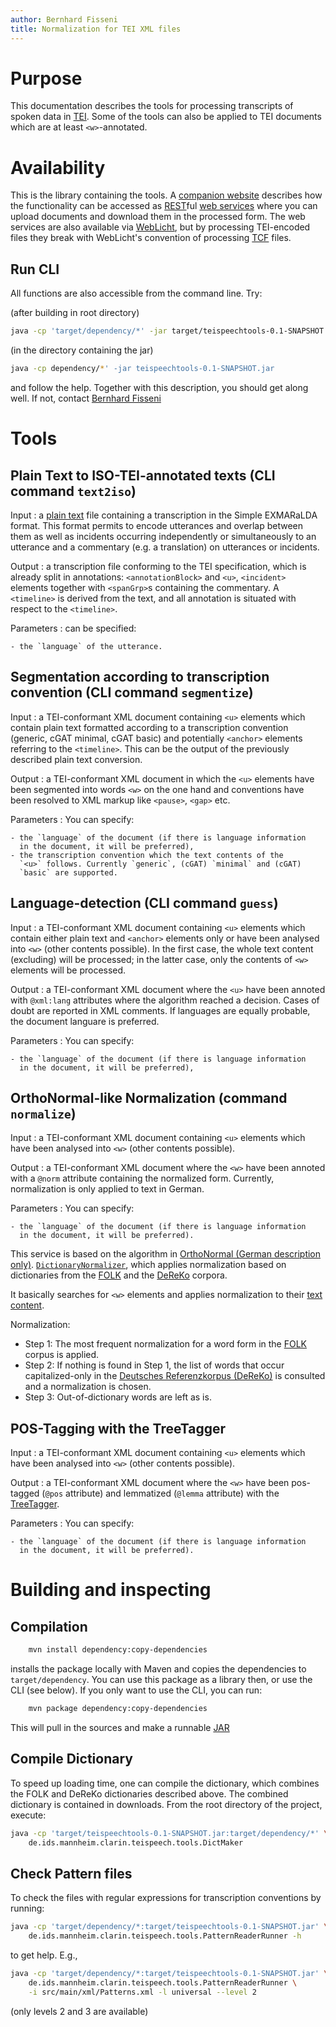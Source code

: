 ```yaml
---
author: Bernhard Fisseni
title: Normalization for TEI XML files
---
```


# Purpose

This documentation describes the tools for processing transcripts of
spoken data in
[TEI](http://www.tei-c.org/release/doc/tei-p5-doc/en/html/TS.html).
Some of the tools can also be applied to TEI documents which are at
least `<w>`-annotated.


# Availability

This is the library containing the tools. A [companion
website](https://clarin.ids-mannheim.de/webstuhl) describes how the
functionality can be accessed as
[REST](https://en.wikipedia.org/wiki/Representational_state_transfer)ful
[web services](https://en.wikipedia.org/wiki/Web_service) where you
can upload documents and download them in the processed form.  The web
services are also available via
[WebLicht](https://weblicht.sfs.uni-tuebingen.de/), but by processing
TEI-encoded files they break with WebLicht's convention of processing
[TCF](https://weblicht.sfs.uni-tuebingen.de/weblichtwiki/index.php/The_TCF_Format)
files.


## Run CLI

All functions are also accessible from the command line.  Try:

(after building in root directory)
```sh
java -cp 'target/dependency/*' -jar target/teispeechtools-0.1-SNAPSHOT.jar
```

(in the directory containing the jar)

```sh
java -cp dependency/*' -jar teispeechtools-0.1-SNAPSHOT.jar
```

and follow the help. Together with this description, you should get
along well.  If not, contact [Bernhard
Fisseni](mailto:fisseni@ids-mannheim.de?subect=TEI+Transcription+tools)


# Tools

## Plain Text to ISO-TEI-annotated texts (CLI command `text2iso`)

Input
: a [plain text](https://en.wikipedia.org/wiki/Plain_text) file
  containing a transcription in the Simple EXMARaLDA format. This
  format permits to encode utterances and overlap between them as well
  as incidents occurring independently or simultaneously to an
  utterance and a commentary (e.g. a translation) on utterances or
  incidents.

Output
: a transcription file conforming to the TEI specification, which is
  already split in annotations: `<annotationBlock>` and `<u>`,
  `<incident>` elements together with `<spanGrp>`s containing the
  commentary. A `<timeline>` is derived from the text, and all
  annotation is situated with respect to the `<timeline>`.

Parameters
: can be specified:

    - the `language` of the utterance.


## Segmentation according to transcription convention (CLI command `segmentize`)

Input
: a TEI-conformant XML document containing `<u>` elements which
  contain plain text formatted according to a transcription convention
  (generic, cGAT minimal, cGAT basic) and potentially `<anchor>`
  elements referring to the `<timeline>`.  This can be the output of
  the previously described plain text conversion.
  
Output
: a TEI-conformant XML document in which the `<u>` elements have been
  segmented into words `<w>` on the one hand and conventions have been
  resolved to XML markup like `<pause>`, `<gap>` etc.
  
Parameters
: You can specify:

    - the `language` of the document (if there is language information
      in the document, it will be preferred),
    - the transcription convention which the text contents of the
      `<u>` follows. Currently `generic`, (cGAT) `minimal` and (cGAT)
      `basic` are supported.


## Language-detection (CLI command `guess`)

Input
: a TEI-conformant XML document containing `<u>` elements which
  contain either plain text and `<anchor>` elements only or have been
  analysed into `<w>` (other contents possible).  In the first case,
  the whole text content (excluding) will be processed; in the latter
  case, only the contents of `<w>` elements will be processed.
  
Output
: a TEI-conformant XML document where the `<u>` have been annoted with
  `@xml:lang` attributes where the algorithm reached a decision. Cases
  of doubt are reported in XML comments.  If languages are equally
  probable, the document languare is preferred.

Parameters
: You can specify:

    - the `language` of the document (if there is language information
      in the document, it will be preferred),


## OrthoNormal-like Normalization (command `normalize`)

Input
: a TEI-conformant XML document containing `<u>` elements which have
  been analysed into `<w>` (other contents possible).

Output
: a TEI-conformant XML document where the `<w>` have been annoted with
  a `@norm` attribute containing the normalized form.  Currently,
  normalization is only applied to text in German.

Parameters
: You can specify:

    - the `language` of the document (if there is language information
      in the document, it will be preferred).


This service is based on the algorithm in [OrthoNormal (German
description
only)](http://exmaralda.org/de/orthonormal-de/). [`DictionaryNormalizer`](target/apidocs/de/ids/mannheim/clarin/teispeech/tools/class-use/DictionaryNormalizer.html),
which applies normalization based on dictionaries from the
[FOLK](http://agd.ids-mannheim.de/folk.shtml) and the
[DeReKo](http://www1.ids-mannheim.de/kl/projekte/korpora.html)
corpora.

It basically searches for `<w>` elements and applies normalization to
their [text
content](https://www.w3schools.com/xml/prop_element_textcontent.asp).


Normalization:

- Step 1: The most frequent normalization for a word form in the
  [FOLK](http://agd.ids-mannheim.de/folk.shtml) corpus is applied.
- Step 2: If nothing is found in Step 1, the list of words that occur
  capitalized-only in the [Deutsches Referenzkorpus
  (DeReKo)](http://www1.ids-mannheim.de/kl/projekte/korpora.html)
  is consulted and a normalization is chosen.
- Step 3: Out-of-dictionary words are left as is.


## POS-Tagging with the TreeTagger

Input
: a TEI-conformant XML document containing `<u>` elements which have
  been analysed into `<w>` (other contents possible).

Output
: a TEI-conformant XML document where the `<w>` have been pos-tagged
  (`@pos` attribute) and lemmatized (`@lemma` attribute) with the
  [TreeTagger](http://www.cis.uni-muenchen.de/~schmid/tools/TreeTagger/).

Parameters
: You can specify:

    - the `language` of the document (if there is language information
      in the document, it will be preferred).


# Building and inspecting

## Compilation

```sh
    mvn install dependency:copy-dependencies
```

installs the package locally with Maven and copies the dependencies to
`target/dependency`.  You can use this package as a library then, or
use the CLI (see below).  If you only want to use the CLI, you can run:

```sh
    mvn package dependency:copy-dependencies
```

This will pull in the sources and make a runnable [JAR](https://en.wikipedia.org/wiki/JAR_%28file_format%29)



## Compile Dictionary

To speed up loading time, one can compile the dictionary, which
combines the FOLK and DeReKo dictionaries described above.  The
combined dictionary is contained in downloads.  From the root
directory of the project, execute:

```sh
java -cp 'target/teispeechtools-0.1-SNAPSHOT.jar:target/dependency/*' \
    de.ids.mannheim.clarin.teispeech.tools.DictMaker
```


## Check Pattern files

To check the files with regular expressions for transcription
conventions by running:

```sh
java -cp 'target/dependency/*:target/teispeechtools-0.1-SNAPSHOT.jar' \
    de.ids.mannheim.clarin.teispeech.tools.PatternReaderRunner -h
```

to get help. E.g.,

```sh
java -cp 'target/dependency/*:target/teispeechtools-0.1-SNAPSHOT.jar' \
    de.ids.mannheim.clarin.teispeech.tools.PatternReaderRunner \
    -i src/main/xml/Patterns.xml -l universal --level 2
```

(only levels 2 and 3 are available)
